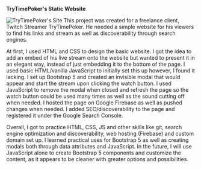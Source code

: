 **TryTimePoker's Static Website**


![TryTimePoker's Site](https://imgur.com/Fj2FJAx.png)
This project was created for a freelance client, Twitch Streamer TryTimePoker. He needed a simple website for his viewers to find his links and stream as well as discoverability through search engines.

At first, I used HTML and CSS to design the basic website. I got the idea to add an embed of his live stream onto the website but wanted to present it in an elegant way, instead of just embedding it to the bottom of the page. I used basic HTML/vanilla JavaScript to initially set this up however, I found it lacking. I set up Bootstrap 5 and created an invisible modal that would appear and start the stream upon clicking the watch button. I used JavaScript to remove the modal when closed and refresh the page so the watch button could be used many times as well as the sound cutting off when needed. I hosted the page on Google Firebase as well as pushed changes when needed. I added SEO/discoverability to the page and registered it under the Google Search Console. 

Overall, I got to practice HTML, CSS, JS and other skills like git, search engine optimization and discoverability, web hosting (Firebase) and custom domain set up. I learned practical uses for Bootstrap 5 as well as creating modals both through data attributes and JavaScript. In the future, I will use JavaScript alone to create Bootstrap 5 components and customize the content, as it appears to be cleaner with greater options and possibilities.
